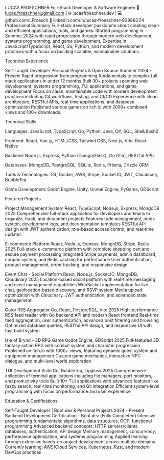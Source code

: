 LUCAS FROESCHNER
Full-Stack Developer & Software Engineer
📧 lucas.froeschner@gmail.com | 🌐 lucasfroeschner.dev | 💻 github.com/LFroesch
💼 linkedin.com/in/lucas-froeschner-938886114
Professional Summary
Full-stack developer passionate about creating clean and efficient applications, tools, and games. Started programming in Summer 2024 with rapid progression through modern web development, systems programming, and game development. Expertise in JavaScript/TypeScript, React, Go, Python, and modern development practices with a focus on building scalable, maintainable solutions.

Technical Experience

Self-Taught Developer
Personal Projects & Open Source
Summer 2024 - Present
Rapid progression from programming fundamentals to complex full-stack applications in under 12 months
Built 30+ projects spanning web development, systems programming, TUI applications, and game development
Focus on clean, maintainable code with modern development practices including Git workflows, testing, and CI/CD
Experience with clean architecture, RESTful APIs, real-time applications, and database optimization
Published various games on itch.io with 2000+ combined views and 100+ downloads.

Technical Skills

Languages:
JavaScript, TypeScript, Go, Python, Java, C#, SQL, Shell/Bash2

Frontend:
React, Vue.js, HTML/CSS, Tailwind CSS, Next.js, Vite, React Native

Backend:
Node.js, Express, Python (Django/Flask), Go (Gin), RESTful APIs

Databases:
MongoDB, PostgreSQL, SQLite, Redis, Prisma, Drizzle ORM

Tools & Technologies:
Git, Docker, AWS, Stripe, Socket.IO, JWT, Cloudinary, BubbleTea

Game Development:
Godot Engine, Unity, Unreal Engine, PyGame, GDScript

Featured Projects

Project Management System
React, TypeScript, Node.js, Express, MongoDB
2025
Comprehensive full-stack application for developers and teams to organize, track, and document projects
Features todo management, notes system, development logs, and documentation templates
RESTful API design with JWT authentication, role-based access control, and real-time updates

E-commerce Platform
React, Node.js, Express, MongoDB, Stripe, Redis
2025
Full-stack e-commerce platform with complete shopping cart and secure payment processing
Integrated Stripe payments, admin dashboard, coupon system, and Redis caching for performance
User authentication, product management, order tracking, and responsive design

Event Chat - Social Platform
React, Node.js, Socket.IO, MongoDB, Cloudinary
2025
Location-based social platform with real-time messaging and event management capabilities
WebSocket implementation for live chat, geolocation-based discovery, and RSVP system
Media upload optimization with Cloudinary, JWT authentication, and advanced state management

Gator RSS Aggregator
Go, React, PostgreSQL, Vite
2025
High-performance RSS feed reader with Go backend API and modern React frontend
Real-time feed aggregation, user authentication, advanced post filtering and browsing
Optimized database queries, RESTful API design, and responsive UI with fast build system

Isle of Brynd - 3D RPG Game
Godot Engine, GDScript
2025
Full-featured 3D fantasy action RPG with combat system and character progression
Published on itch.io with 1000+ views, featuring dynamic quest system and equipment management
Custom game mechanics, interactive NPC dialogue, and multi-level world exploration

TUI Development Suite
Go, BubbleTea, Lipgloss
2025
Comprehensive collection of terminal applications including file managers, port monitors, and productivity tools
Built 10+ TUI applications with advanced features like fuzzy search, real-time monitoring, and Git integration
Efficient system-level programming with focus on performance and user experience

Education & Certifications

Self-Taught Developer | Boot.dev & Personal Projects
2024 - Present
Backend Development Certification - Boot.dev (Fully Completed)
Intensive programming fundamentals: algorithms, data structures, OOP, functional programming
Advanced backend concepts: HTTP servers/clients, databases, authentication, API design
Memory management, concurrency, performance optimization, and systems programming
Applied learning through extensive hands-on project development across multiple domains
Currently learning: AWS/Cloud Services, Kubernetes, Rust, and modern DevOps practices